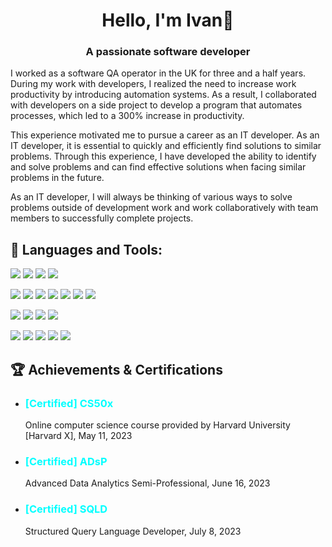 <h1 align="center">Hello, I'm Ivan👋</h1>
<h3 align="center">A passionate software developer</h3>

I worked as a software QA operator in the UK for three and a half years. During my work with developers, I realized the need to increase work productivity by introducing automation systems. As a result, I collaborated with developers on a side project to develop a program that automates processes, which led to a 300% increase in productivity.

This experience motivated me to pursue a career as an IT developer. As an IT developer, it is essential to quickly and efficiently find solutions to similar problems. Through this experience, I have developed the ability to identify and solve problems and can find effective solutions when facing similar problems in the future.

As an IT developer, I will always be thinking of various ways to solve problems outside of development work and work collaboratively with team members to successfully complete projects.



## 🧰 Languages and Tools:

<img src="https://img.shields.io/badge/JavaScript-3B3B3B?style=round&logo=javascript&logoColor=F7DF1E"/> <img src="https://img.shields.io/badge/TypeScript-3B3B3B?style=round&logo=typescript&logoColor=3178C6"/> <img src="https://img.shields.io/badge/Python-3B3B3B?style=round&logo=python&logoColor=3776AB"/> <img src="https://img.shields.io/badge/C-3B3B3B?style=round&logo=c&logoColor=A8B9CC"/> 

<img src="https://img.shields.io/badge/Node.js-3B3B3B?style=round&logo=nodedotjs&logoColor=339933"/> <img src="https://img.shields.io/badge/Vue.js-3B3B3B?style=round&logo=vuedotjs&logoColor=4FC08D"/> <img src="https://img.shields.io/badge/Express.js-3B3B3B?style=round&logo=express&logoColor=000000"/> <img src="https://img.shields.io/badge/Three.js-3B3B3B?style=round&logo=threedotjs&logoColor=000000"/> <img src="https://img.shields.io/badge/React.js-3B3B3B?style=round&logo=React&logoColor=61DAFB"/> <img src="https://img.shields.io/badge/Flask-3B3B3B?style=round&logo=Flask&logoColor=000000"/> <img src="https://img.shields.io/badge/django-3B3B3B?style=flat-square&logo=django&logoColor=white"/>

<img src="https://img.shields.io/badge/MySQL-3B3B3B?style=round&logo=mysql&logoColor=4479A1"/> <img src="https://img.shields.io/badge/PostgreSQL-3B3B3B?style=round&logo=postgresql&logoColor=4169E1"/> <img src="https://img.shields.io/badge/MongoDB-3B3B3B?style=round&logo=mongodb&logoColor=47A248"/> <img src="https://img.shields.io/badge/Sequelize-3B3B3B?style=round&logo=sequelize&logoColor=52B0E7"/> 

<img src="https://img.shields.io/badge/Git-3B3B3B?style=round&logo=git&logoColor=F05032"/> <img src="https://img.shields.io/badge/GitHub-3B3B3B?style=round&logo=github&logoColor=181717"/> <img src="https://img.shields.io/badge/Docker-3B3B3B?style=round&logo=docker&logoColor=2496ED"/> <img src="https://img.shields.io/badge/Notion-3B3B3B?style=round&logo=notion&logoColor=000000"/> <img src="https://img.shields.io/badge/Slack-3B3B3B?style=round&logo=Slack&logoColor=4A154B"/>


<!--
**IvaninITworld/IvaninITworld** is a ✨ _special_ ✨ repository because its `README.md` (this file) appears on your GitHub profile.

Here are some ideas to get you started:

- 🔭 I’m currently working on ...
- 🌱 I’m currently learning ...
- 👯 I’m looking to collaborate on ...
- 🤔 I’m looking for help with ...
- 💬 Ask me about ...
- 📫 How to reach me: ...
- 😄 Pronouns: ...
- ⚡ Fun fact: ...
-->


## 🏆 Achievements & Certifications

- <h3 style="color:cyan"> [Certified] CS50x</h3> 
  Online computer science course provided by Harvard University [Harvard X], May 11, 2023

- <h3 style="color:cyan"> [Certified] ADsP</h3> 
  Advanced Data Analytics Semi-Professional, June 16, 2023
  
- <h3 style="color:cyan"> [Certified] SQLD</h3> 
  Structured Query Language Developer, July 8, 2023

